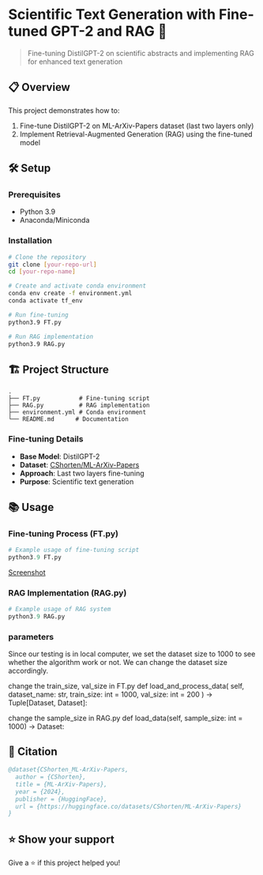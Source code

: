 # Scientific Text Generation with Fine-tuned GPT-2 and RAG 🚀

> Fine-tuning DistilGPT-2 on scientific abstracts and implementing RAG for enhanced text generation

## 📋 Overview

This project demonstrates how to:
1. Fine-tune DistilGPT-2 on ML-ArXiv-Papers dataset (last two layers only)
2. Implement Retrieval-Augmented Generation (RAG) using the fine-tuned model

## 🛠️ Setup

### Prerequisites
- Python 3.9
- Anaconda/Miniconda

### Installation

```bash
# Clone the repository
git clone [your-repo-url]
cd [your-repo-name]

# Create and activate conda environment
conda env create -f environment.yml
conda activate tf_env

# Run fine-tuning
python3.9 FT.py

# Run RAG implementation
python3.9 RAG.py
```

## 🏗️ Project Structure

```
.
├── FT.py           # Fine-tuning script
├── RAG.py          # RAG implementation
├── environment.yml # Conda environment
└── README.md      # Documentation
```


### Fine-tuning Details
- **Base Model**: DistilGPT-2
- **Dataset**: [CShorten/ML-ArXiv-Papers](https://huggingface.co/datasets/CShorten/ML-ArXiv-Papers)
- **Approach**: Last two layers fine-tuning
- **Purpose**: Scientific text generation

## 📚 Usage

### Fine-tuning Process (FT.py)
```python
# Example usage of fine-tuning script
python3.9 FT.py
```
[Screenshot](./images/train.png)

### RAG Implementation (RAG.py)
```python
# Example usage of RAG system
python3.9 RAG.py
```

### parameters
Since our testing is in local computer, we set the dataset size to 1000 to see whether the algorithm work or not. We can change the dataset size accordingly.

change the train_size, val_size in FT.py
    def load_and_process_data(
        self,
        dataset_name: str,
        train_size: int = 1000,
        val_size: int = 200
    ) -> Tuple[Dataset, Dataset]:

change the sample_size in RAG.py
    def load_data(self, sample_size: int = 1000) -> Dataset:

## 📝 Citation

```bibtex
@dataset{CShorten_ML-ArXiv-Papers,
  author = {CShorten},
  title = {ML-ArXiv-Papers},
  year = {2024},
  publisher = {HuggingFace},
  url = {https://huggingface.co/datasets/CShorten/ML-ArXiv-Papers}
}
```

## ⭐ Show your support

Give a ⭐️ if this project helped you!
